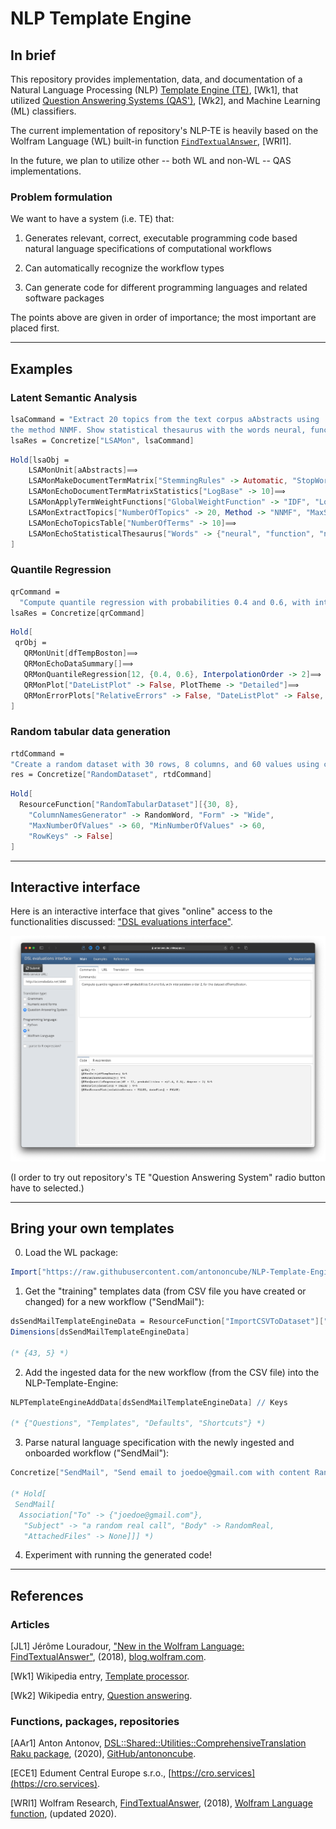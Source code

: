 # NLP Template Engine

## In brief

This repository provides implementation, data, and documentation of a Natural Language Processing (NLP) 
[Template Engine (TE)](https://en.wikipedia.org/wiki/Template_processor), [Wk1], 
that utilized
[Question Answering Systems (QAS')](https://en.wikipedia.org/wiki/Question_answering), [Wk2],
and Machine Learning (ML) classifiers.

The current implementation of repository's NLP-TE is heavily based on the Wolfram Language (WL) 
built-in function
[`FindTextualAnswer`](https://reference.wolfram.com/language/ref/FindTextualAnswer.html), 
[WRI1].

In the future, we plan to utilize other -- both WL and non-WL -- QAS implementations.

### Problem formulation

We want to have a system (i.e. TE) that:

1. Generates relevant, correct, executable programming code based natural language specifications of computational workflows

2. Can automatically recognize the workflow types

3. Can generate code for different programming languages and related software packages

The points above are given in order of importance; the most important are placed first.

------

## Examples

### Latent Semantic Analysis

```mathematica
lsaCommand = "Extract 20 topics from the text corpus aAbstracts using
the method NNMF. Show statistical thesaurus with the words neural, function, and notebook";
lsaRes = Concretize["LSAMon", lsaCommand]
```

```mathematica
Hold[lsaObj =
    LSAMonUnit[aAbstracts]⟹
    LSAMonMakeDocumentTermMatrix["StemmingRules" -> Automatic, "StopWords" -> Automatic]⟹
    LSAMonEchoDocumentTermMatrixStatistics["LogBase" -> 10]⟹
    LSAMonApplyTermWeightFunctions["GlobalWeightFunction" -> "IDF", "LocalWeightFunction" -> "None", "NormalizerFunction" -> "Cosine"]⟹
    LSAMonExtractTopics["NumberOfTopics" -> 20, Method -> "NNMF", "MaxSteps" -> 16, "MinNumberOfDocumentsPerTerm" -> 20]⟹
    LSAMonEchoTopicsTable["NumberOfTerms" -> 10]⟹
    LSAMonEchoStatisticalThesaurus["Words" -> {"neural", "function", "notebook"}];
]
```

### Quantile Regression

```mathematica
qrCommand = 
  "Compute quantile regression with probabilities 0.4 and 0.6, with interpolation order 2, for the dataset dfTempBoston.";
lsaRes = Concretize[qrCommand]
```

```mathematica
Hold[
 qrObj = 
   QRMonUnit[dfTempBoston]⟹
   QRMonEchoDataSummary[]⟹
   QRMonQuantileRegression[12, {0.4, 0.6}, InterpolationOrder -> 2]⟹
   QRMonPlot["DateListPlot" -> False, PlotTheme -> "Detailed"]⟹
   QRMonErrorPlots["RelativeErrors" -> False, "DateListPlot" -> False, PlotTheme -> "Detailed"];
]
```

### Random tabular data generation

```mathematica
rtdCommand =
"Create a random dataset with 30 rows, 8 columns, and 60 values using column names generator RandomWord.";
res = Concretize["RandomDataset", rtdCommand]
```

```mathematica
Hold[ 
  ResourceFunction["RandomTabularDataset"][{30, 8}, 
    "ColumnNamesGenerator" -> RandomWord, "Form" -> "Wide", 
    "MaxNumberOfValues" -> 60, "MinNumberOfValues" -> 60, 
    "RowKeys" -> False]
]
```

------

## Interactive interface

Here is an interactive interface that gives "online" access to the functionalities discussed: 
["DSL evaluations interface"](https://antononcube.shinyapps.io/DSL-evaluations/).

[![DSL-evaluations-interface-with-QR-spec-for-QAS](./Documents/Diagrams/General/DSL-evaluations-interface-with-QR-spec-for-QAS.png)](https://antononcube.shinyapps.io/DSL-evaluations/)

(I order to try out repository's TE "Question Answering System" radio button have to selected.)

------

## Bring your own templates

0. Load the WL package:

```mathematica
Import["https://raw.githubusercontent.com/antononcube/NLP-Template-Engine/main/Packages/WL/NLPTemplateEngine.m"]
```

1. Get the "training" templates data (from CSV file you have created or changed) for a new workflow ("SendMail"):

```mathematica
dsSendMailTemplateEngineData = ResourceFunction["ImportCSVToDataset"]["https://raw.githubusercontent.com/antononcube/NLP-Template-Engine/main/TemplateData/dsQASParameters-SendMail.csv"];
Dimensions[dsSendMailTemplateEngineData]

(* {43, 5} *)
```

2. Add the ingested data for the new workflow (from the CSV file) into the NLP-Template-Engine:

```mathematica
NLPTemplateEngineAddData[dsSendMailTemplateEngineData] // Keys

(* {"Questions", "Templates", "Defaults", "Shortcuts"} *)
```

3. Parse natural language specification with the newly ingested and onboarded workflow ("SendMail"):

```mathematica
Concretize["SendMail", "Send email to joedoe@gmail.com with content RandomReal[343], and the subject this is a random real call.", PerformanceGoal -> "Speed"]

(* Hold[
 SendMail[
  Association["To" -> {"joedoe@gmail.com"}, 
   "Subject" -> "a random real call", "Body" -> RandomReal, 
   "AttachedFiles" -> None]]] *)
```

4. Experiment with running the generated code!

------

## References

### Articles

[JL1] Jérôme Louradour,
["New in the Wolfram Language: FindTextualAnswer"](https://blog.wolfram.com/2018/02/15/new-in-the-wolfram-language-findtextualanswer/),
(2018),
[blog.wolfram.com](https://blog.wolfram.com).

[Wk1] Wikipedia entry, [Template processor](https://en.wikipedia.org/wiki/Template_processor).

[Wk2] Wikipedia entry, [Question answering](https://en.wikipedia.org/wiki/Question_answering).

### Functions, packages, repositories

[AAr1] Anton Antonov,
[DSL::Shared::Utilities::ComprehensiveTranslation Raku package](https://github.com/antononcube/Raku-DSL-Shared-Utilities-ComprehensiveTranslation),
(2020),
[GitHub/antononcube](https://github.com/antononcube).

[ECE1] Edument Central Europe s.r.o.,
[https://cro.services](https://cro.services).

[WRI1] Wolfram Research,
[FindTextualAnswer]( https://reference.wolfram.com/language/ref/FindTextualAnswer.html),
(2018),
[Wolfram Language function](https://reference.wolfram.com), (updated 2020).


